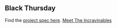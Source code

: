 ## Black Thursday

Find the [project spec here](http://backend.turing.io/module1/projects/black_thursday/).
[Meet The Incravinables](https://samipeterson14.wixsite.com/theincravinables)
